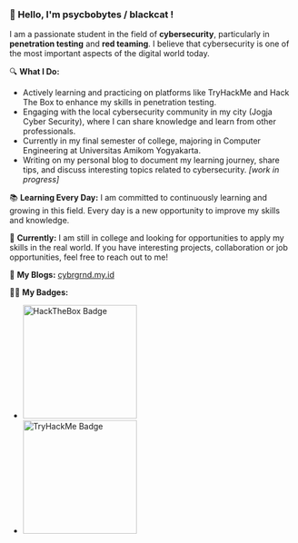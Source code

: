 ### 👋 Hello, I'm psycbobytes / blackcat !

I am a passionate student in the field of **cybersecurity**, particularly in **penetration testing** and **red teaming**. I believe that cybersecurity is one of the most important aspects of the digital world today.

🔍 **What I Do:**
- Actively learning and practicing on platforms like TryHackMe and Hack The Box to enhance my skills in penetration testing.
- Engaging with the local cybersecurity community in my city (Jogja Cyber Security), where I can share knowledge and learn from other professionals.
- Currently in my final semester of college, majoring in Computer Engineering at Universitas Amikom Yogyakarta.
- Writing on my personal blog to document my learning journey, share tips, and discuss interesting topics related to cybersecurity. _[work in progress]_

📚 **Learning Every Day:**
I am committed to continuously learning and growing in this field. Every day is a new opportunity to improve my skills and knowledge.

💼 **Currently:**
I am still in college and looking for opportunities to apply my skills in the real world. If you have interesting projects, collaboration or job opportunities, feel free to reach out to me!

📝 **My Blogs:** [cybrgrnd.my.id](https://cybrgrnd.my.id)

🧑‍💻 **My Badges:**
- <img src="https://www.hackthebox.eu/badge/image/1009617" alt="HackTheBox Badge" style="width: 200px;"><br>
- <img src="https://tryhackme-badges.s3.amazonaws.com/psychobytes.png" alt="TryHackMe Badge" style="width: 200px;">

